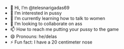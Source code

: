 - 👋 Hi, I’m @telesnarigadas69
- 👀 I’m interested in pussy
- 🌱 I’m currently learning how to talk to women
- 💞️ I’m looking to collaborate on ass
- 📫 How to reach me putting your pussy to the game
- 😄 Pronouns: he/delas
- ⚡ Fun fact: I have a 20 centimeter nose

